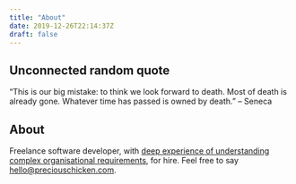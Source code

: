 ```yaml
---
title: "About"
date: 2019-12-26T22:14:37Z
draft: false
---
```


## Unconnected random quote

“This is our big mistake: to think we look forward to death. Most of death is already gone. Whatever time has passed is owned by death.” – Seneca

## About

Freelance software developer, with [deep experience of understanding complex organisational requirements](https://www.linkedin.com/in/jdhackman/), for hire.  Feel free to say <hello@preciouschicken.com>.

